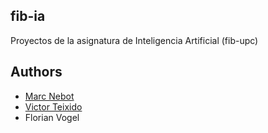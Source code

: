## fib-ia
Proyectos de la asignatura de Inteligencia Artificial (fib-upc)

## Authors
- [Marc Nebot](https://github.com/DidadoY)
- [Victor Teixido](https://github.com/nemfey)
- Florian Vogel
